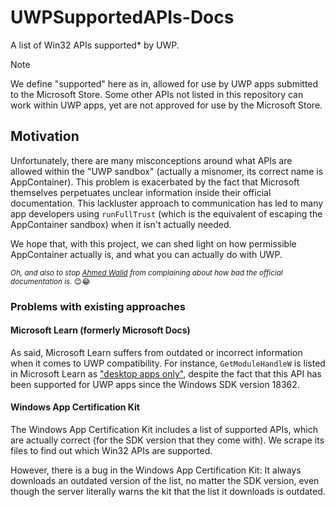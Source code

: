 # UWPSupportedAPIs-Docs
A list of Win32 APIs supported* by UWP.
> [!NOTE]
> We define "supported" here as in, allowed for use by UWP apps submitted to the Microsoft Store.
> Some other APIs not listed in this repository can work within UWP apps,
> yet are not approved for use by the Microsoft Store.

## Motivation
Unfortunately, there are many misconceptions around what APIs are allowed within the "UWP sandbox" (actually a misnomer, its correct name is AppContainer). 
This problem is exacerbated by the fact that Microsoft themselves perpetuates unclear information inside their official documentation. 
This lackluster approach to communication has led to many app developers using `runFullTrust` (which is the equivalent of escaping the AppContainer sandbox) when it isn't actually needed.

We hope that, with this project, we can shed light on how permissible AppContainer actually is, and what you can actually do with UWP.

<sup>*Oh, and also to stop [Ahmed Walid](https://twitter.com/AhmedWalid605) from complaining about how bad the official documentation is.* 😉😂</sup>

### Problems with existing approaches
#### Microsoft Learn (formerly Microsoft Docs)
As said, Microsoft Learn suffers from outdated or incorrect information when it comes to UWP compatibility.
For instance, `GetModuleHandleW` is listed in Microsoft Learn as ["desktop apps only"](https://learn.microsoft.com/en-us/windows/win32/api/libloaderapi/nf-libloaderapi-getmodulehandlew#requirements),
despite the fact that this API has been supported for UWP apps since the Windows SDK version 18362.

#### Windows App Certification Kit
The Windows App Certification Kit includes a list of supported APIs, which are actually correct (for the SDK version that they come with). 
We scrape its files to find out which Win32 APIs are supported.

However, there is a bug in the Windows App Certification Kit: 
It always downloads an outdated version of the list, no matter the SDK version, 
even though the server literally warns the kit that the list it downloads is outdated.
